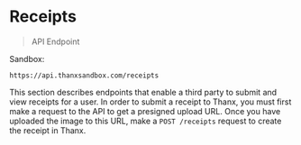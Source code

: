 # Receipts

> API Endpoint

Sandbox:
```
https://api.thanxsandbox.com/receipts
```

This section describes endpoints that enable a third party to submit and view
receipts for a user. In order to submit a receipt to Thanx, you must first make a request
to the API to get a presigned upload URL. Once you have uploaded the image to this URL,
make a `POST /receipts` request to create the receipt in Thanx.
